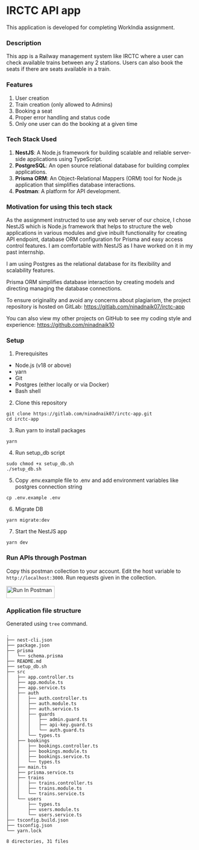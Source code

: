# IRCTC API app

This application is developed for completing WorkIndia assignment.

### Description

This app is a Railway management system like IRCTC where a user can check available trains between any 2 stations. Users can also book the seats if there are seats available in a train.

### Features

1. User creation
2. Train creation (only allowed to Admins)
3. Booking a seat
4. Proper error handling and status code
5. Only one user can do the booking at a given time

### Tech Stack Used

1. **NestJS**: A Node.js framework for building scalable and reliable server-side applications using TypeScript.
2. **PostgreSQL**: An open source relational database for building complex applications.
3. **Prisma ORM**: An Object-Relational Mappers (ORM) tool for Node.js application that simplifies database interactions.
4. **Postman**: A platform for API development.

### Motivation for using this tech stack

As the assignment instructed to use any web server of our choice, I chose NestJS which is Node.js framework that helps to structure the web applications in various modules and give inbuilt functionality for creating API endpoint, database ORM configuration for Prisma and easy access control features. I am comfortable with NestJS as I have worked on it in my past internship.

I am using Postgres as the relational database for its flexibility and scalability features.

Prisma ORM simplifies database interaction by creating models and directing managing the database connections.

To ensure originality and avoid any concerns about plagiarism, the project repository is hosted on GitLab: https://gitlab.com/ninadnaik07/irctc-app

You can also view my other projects on GitHub to see my coding style and experience: https://github.com/ninadnaik10

### Setup

1. Prerequisites

- Node.js (v18 or above)
- yarn
- Git
- Postgres (either locally or via Docker)
- Bash shell

2. Clone this repository

```
git clone https://gitlab.com/ninadnaik07/irctc-app.git
cd irctc-app
```

3. Run yarn to install packages

```
yarn
```

4. Run setup_db script

```
sudo chmod +x setup_db.sh
./setup_db.sh
```

5. Copy .env.example file to .env and add environment variables like postgres connection string

```
cp .env.example .env
```

6. Migrate DB

```
yarn migrate:dev
```

7. Start the NestJS app

```
yarn dev
```

### Run APIs through Postman

Copy this postman collection to your account. Edit the host variable to `http://localhost:3000`. Run requests given in the collection.

[<img src="https://run.pstmn.io/button.svg" alt="Run In Postman" style="width: 128px; height: 32px;">](https://app.getpostman.com/run-collection/20169910-f073a8cd-3860-4538-9fbb-2480a48792de?action=collection%2Ffork&source=rip_markdown&collection-url=entityId%3D20169910-f073a8cd-3860-4538-9fbb-2480a48792de%26entityType%3Dcollection%26workspaceId%3D8cf17d2d-eb90-4a70-9229-54856dbf3496)

### Application file structure

Generated using `tree` command.

```
.
├── nest-cli.json
├── package.json
├── prisma
│   └── schema.prisma
├── README.md
├── setup_db.sh
├── src
│   ├── app.controller.ts
│   ├── app.module.ts
│   ├── app.service.ts
│   ├── auth
│   │   ├── auth.controller.ts
│   │   ├── auth.module.ts
│   │   ├── auth.service.ts
│   │   ├── guards
│   │   │   ├── admin.guard.ts
│   │   │   ├── api-key.guard.ts
│   │   │   └── auth.guard.ts
│   │   └── types.ts
│   ├── bookings
│   │   ├── bookings.controller.ts
│   │   ├── bookings.module.ts
│   │   ├── bookings.service.ts
│   │   └── types.ts
│   ├── main.ts
│   ├── prisma.service.ts
│   ├── trains
│   │   ├── trains.controller.ts
│   │   ├── trains.module.ts
│   │   └── trains.service.ts
│   └── users
│       ├── types.ts
│       ├── users.module.ts
│       └── users.service.ts
├── tsconfig.build.json
├── tsconfig.json
└── yarn.lock

8 directories, 31 files
```
